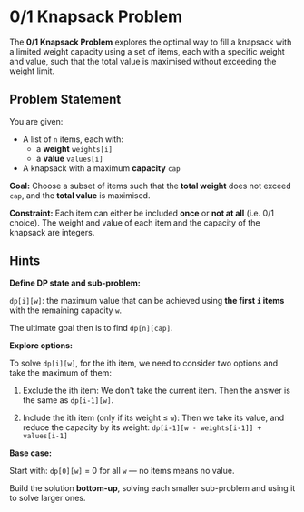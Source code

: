 # 0/1 Knapsack Problem

The **0/1 Knapsack Problem** explores the optimal way to fill a knapsack with a limited weight capacity using a set of
items, each with a specific weight and value, such that the total value is maximised without exceeding the weight limit.

## Problem Statement

You are given:
- A list of `n` items, each with:
    - a **weight** `weights[i]`
    - a **value** `values[i]`
- A knapsack with a maximum **capacity** `cap`

**Goal:**
Choose a subset of items such that the **total weight** does not exceed `cap`, and the **total value** is maximised.

**Constraint:** 
Each item can either be included **once** or **not at all** (i.e. 0/1 choice). The weight and value of each item and 
the capacity of the knapsack are integers.

## Hints

**Define DP state and sub-problem:**

`dp[i][w]`: the maximum value that can be achieved using **the first `i` items** with the remaining capacity `w`.

The ultimate goal then is to find `dp[n][cap]`.

**Explore options:**

To solve `dp[i][w]`, for the ith item, we need to consider two options and take the maximum of them:

1. Exclude the ith item:
We don't take the current item. Then the answer is the same as `dp[i-1][w]`.

2. Include the ith item (only if its weight ≤ `w`):
Then we take its value, and reduce the capacity by its weight: `dp[i-1][w - weights[i-1]] + values[i-1]`

**Base case:**

Start with:
`dp[0][w]` = 0 for all `w` — no items means no value.

Build the solution **bottom-up**, solving each smaller sub-problem and using it to solve larger ones.
